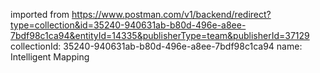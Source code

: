 imported from https://www.postman.com/v1/backend/redirect?type=collection&id=35240-940631ab-b80d-496e-a8ee-7bdf98c1ca94&entityId=14335&publisherType=team&publisherId=37129
collectionId: 35240-940631ab-b80d-496e-a8ee-7bdf98c1ca94
name: Intelligent Mapping